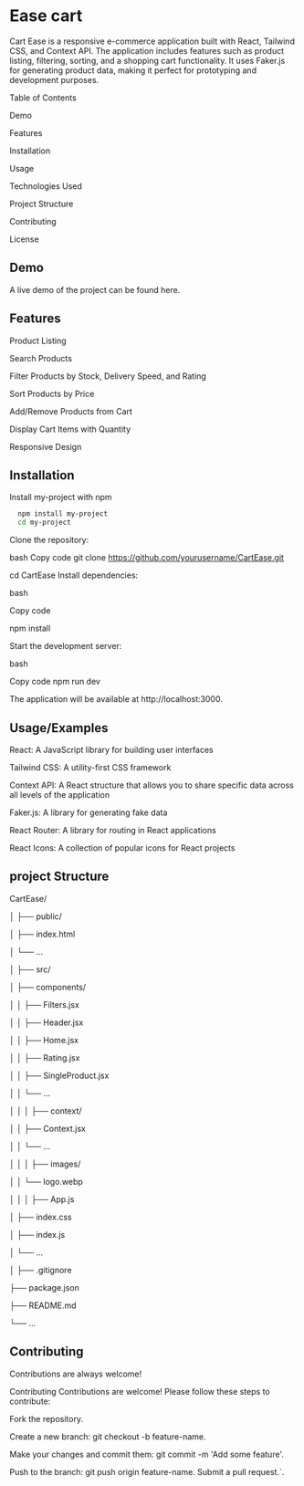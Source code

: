 
# Ease cart 

Cart Ease is a responsive e-commerce application built with React, Tailwind CSS, and Context API. The application includes features such as product listing, filtering, sorting, and a shopping cart functionality. It uses Faker.js for generating product data, making it perfect for prototyping and development purposes.


Table of Contents

Demo

Features

Installation

Usage

Technologies Used

Project Structure

Contributing

License


## Demo

A live demo of the project can be found here.


## Features

Product Listing

Search Products

Filter Products by Stock, Delivery Speed, and Rating

Sort Products by Price

Add/Remove Products from Cart

Display Cart Items with Quantity

Responsive Design


## Installation

Install my-project with npm

```bash
  npm install my-project
  cd my-project
```

Clone the repository:

bash
Copy code
git clone https://github.com/yourusername/CartEase.git

cd CartEase
Install dependencies:


bash

Copy code

npm install

Start the development server:

bash

Copy code
npm run dev

The application will be available at http://localhost:3000.
    

    
## Usage/Examples

React: A JavaScript library for building user interfaces

Tailwind CSS: A utility-first CSS framework

Context API: A React structure that allows you to share specific data across all levels of the application

Faker.js: A library for generating fake data

React Router: A library for routing in React applications

React Icons: A collection of popular icons for React projects


## project Structure

CartEase/

│
├── public/

│   ├── index.html

│   └── ...

│
├── src/

│   ├── components/

│   │   ├── Filters.jsx

│   │   ├── Header.jsx

│   │   ├── Home.jsx

│   │   ├── Rating.jsx

│   │   ├── SingleProduct.jsx

│   │   └── ...

│   │
│   ├── context/

│   │   ├── Context.jsx

│   │   └── ...

│   │
│   ├── images/

│   │   └── logo.webp

│   │
│   ├── App.js

│   ├── index.css

│   ├── index.js

│   └── ...

│
├── .gitignore

├── package.json

├── README.md

└── ...

## Contributing

Contributions are always welcome!


Contributing
Contributions are welcome! Please follow these steps to contribute:

Fork the repository.

Create a new branch: git checkout -b feature-name.

Make your changes and commit them: git commit -m 'Add some feature'.

Push to the branch: git push origin feature-name.
Submit a pull request.`.

